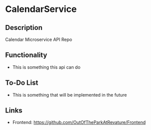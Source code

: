 # CalendarService
## Description
Calendar Microservice API Repo

## Functionality
* This is something this api can do
  
## To-Do List
* This is something that will be implemented in the future

## Links
* Frontend: https://github.com/OutOfTheParkAtRevature/Frontend
